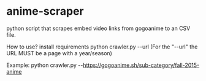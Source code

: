 # anime-scraper
python script that scrapes embed video links from gogoanime to an CSV file.

How to use?
install requirements
python crawler.py --url (For the "--url" the URL MUST be a page with a year/season)

Example: python crawler.py --https://gogoanime.sh/sub-category/fall-2015-anime
